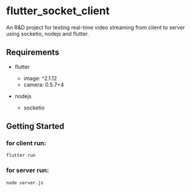 # flutter_socket_client

An R&D project for testing real-time video streaming from client to server using socketio, nodejs and flutter.

## Requirements
- flutter
    - image: ^2.1.12
    - camera: 0.5.7+4

- nodejs
    - socketio

## Getting Started

### for client run:

```
flutter run
```

### for server run:

```
node server.js
```